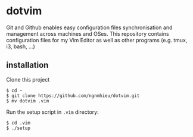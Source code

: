 # dotvim

Git and Github enables easy configuration files synchronisation and management across machines and OSes.
This repository contains configuration files for my Vim Editor as well as other programs (e.g. tmux, i3, bash, ...)

## installation

Clone this project
```
$ cd ~
$ git clone https://github.com/ngnmhieu/dotvim.git
$ mv dotvim .vim
```

Run the setup script in `.vim` directory:
```
$ cd .vim
$ ./setup
```
